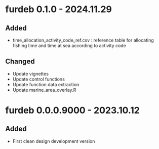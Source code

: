 # furdeb 0.1.0 - 2024.11.29

## Added
* time_allocation_activity_code_ref.csv : reference table for allocating fishing time and time at sea according to activity code

## Changed
* Update vignettes
* Update control functions 
* Update function data extraction
* Update marine_area_overlay.R

# furdeb 0.0.0.9000 - 2023.10.12

## Added
* First clean design development version
